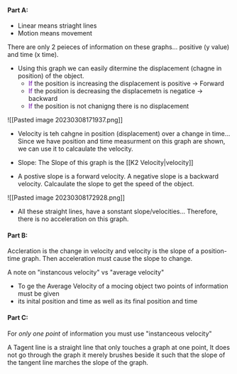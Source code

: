 #### Part A: 
* Linear means striaght lines
* Motion means movement

There are only 2 peieces of information on these graphs... positive (y value) and time (x time). 

* Using this graph we can easily ditermine the displacement (chagne in position) of the object.
	* <font color="#6C0BA9">If </font>the position is increasing the displacement is positive → Forward
	* <font color="#6C0BA9">If </font>the position is decreasing the displacemetn is negatice → backward
	* <font color="#6C0BA9">If </font>the position is not chanigng there is no displacement

![[Pasted image 20230308171937.png]]

* Velocity is teh cahgne in position (displacement) over a change in time... Since we have position and time measurment on this graph are shown, we can use it to calcaulate the velocity.
* Slope: The Slope of this graph is the [[K2 Velocity|velocity]] 

* A postive slope is a forward velocity. A negative slope is a backward velocity. Calcaulate the slope to get the speed of the object. 

![[Pasted image 20230308172928.png]]

* All these straight lines, have a sonstant slope/velocities... Therefore, there is no acceleration on this graph.

#### Part B:

Accleration is the change in velocity and velocity is the slope of a position-time graph. Then acceleration must cause the slope to change.

A note on "instancous velocity" vs "average velocity"

* To ge the Average Velocity of a mocing object two points of information must be given
* its inital position and time as well as its final position and time

#### Part C:

For _only one point_ of information you must use "instanceous velocity"

A Tagent line is a straight line that only touches a graph at one point, It does not go through the graph it merely brushes beside it such that the slope of the tangent line marches the slope of the graph.



